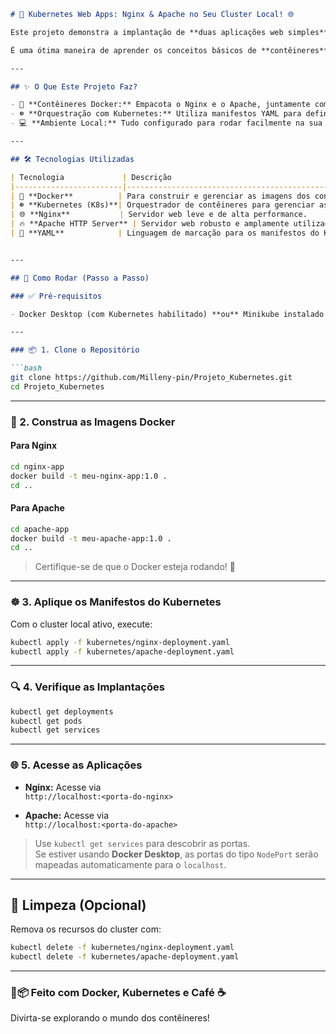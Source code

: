 ```markdown
# 🚀 Kubernetes Web Apps: Nginx & Apache no Seu Cluster Local! 🌐

Este projeto demonstra a implantação de **duas aplicações web simples** – um servidor **Nginx** e um servidor **Apache** – em um ambiente **Kubernetes local**.

É uma ótima maneira de aprender os conceitos básicos de **contêineres**, **orquestração** e como suas aplicações podem viver no Kubernetes!

---

## ✨ O Que Este Projeto Faz?

- 🐳 **Contêineres Docker:** Empacota o Nginx e o Apache, juntamente com suas páginas HTML personalizadas, em imagens Docker leves.
- ☸️ **Orquestração com Kubernetes:** Utiliza manifestos YAML para definir como essas aplicações devem ser implantadas, gerenciadas e expostas.
- 💻 **Ambiente Local:** Tudo configurado para rodar facilmente na sua máquina, ideal para aprendizado e testes.

---

## 🛠️ Tecnologias Utilizadas

| Tecnologia             | Descrição                                                                 |
|------------------------|---------------------------------------------------------------------------|
| 🐳 **Docker**          | Para construir e gerenciar as imagens dos contêineres.                    |
| ☸️ **Kubernetes (K8s)**| Orquestrador de contêineres para gerenciar as aplicações.                 |
| 🌐 **Nginx**           | Servidor web leve e de alta performance.                                  |
| 🔥 **Apache HTTP Server** | Servidor web robusto e amplamente utilizado.                         |
| 📄 **YAML**            | Linguagem de marcação para os manifestos do Kubernetes.                   |


---

## 🚀 Como Rodar (Passo a Passo)

### ✅ Pré-requisitos

- Docker Desktop (com Kubernetes habilitado) **ou** Minikube instalado e configurado.

---

### 📦 1. Clone o Repositório

```bash
git clone https://github.com/Milleny-pin/Projeto_Kubernetes.git
cd Projeto_Kubernetes
```

---

### 🐳 2. Construa as Imagens Docker

#### Para Nginx

```bash
cd nginx-app
docker build -t meu-nginx-app:1.0 .
cd ..
```

#### Para Apache

```bash
cd apache-app
docker build -t meu-apache-app:1.0 .
cd ..
```

> Certifique-se de que o Docker esteja rodando! 🐳

---

### ☸️ 3. Aplique os Manifestos do Kubernetes

Com o cluster local ativo, execute:

```bash
kubectl apply -f kubernetes/nginx-deployment.yaml
kubectl apply -f kubernetes/apache-deployment.yaml
```

---

### 🔍 4. Verifique as Implantações

```bash
kubectl get deployments
kubectl get pods
kubectl get services
```

---

### 🌐 5. Acesse as Aplicações

- **Nginx:** Acesse via  
  `http://localhost:<porta-do-nginx>`
  
- **Apache:** Acesse via  
  `http://localhost:<porta-do-apache>`

> Use `kubectl get services` para descobrir as portas.  
> Se estiver usando **Docker Desktop**, as portas do tipo `NodePort` serão mapeadas automaticamente para o `localhost`.

---

## 🧹 Limpeza (Opcional)

Remova os recursos do cluster com:

```bash
kubectl delete -f kubernetes/nginx-deployment.yaml
kubectl delete -f kubernetes/apache-deployment.yaml
```

---

### 🐳📦 Feito com Docker, Kubernetes e Café ☕  
Divirta-se explorando o mundo dos contêineres!
```
